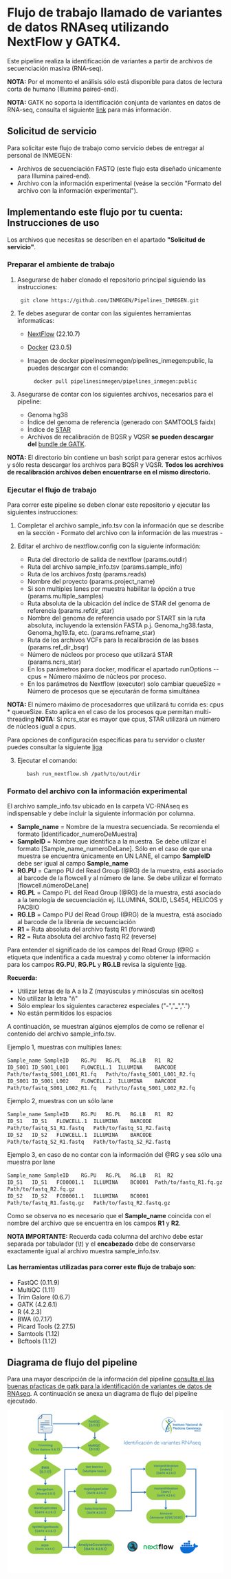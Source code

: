 # Flujo de trabajo llamado de variantes de datos RNAseq utilizando NextFlow y GATK4.

Este pipeline realiza la identificación de variantes a partir de archivos de secuenciación masiva (RNA-seq).

**NOTA:** Por el momento el análisis sólo está disponible para datos de lectura corta de humano (Illumina paired-end).

**NOTA:** GATK no soporta  la identificación conjunta de variantes en datos de RNA-seq, consulta el siguiente [link](https://gatk.broadinstitute.org/hc/en-us/articles/360035531192-RNAseq-short-variant-discovery-SNPs-Indels-) para más información.

## Solicitud de servicio

Para solicitar este flujo de trabajo como servicio debes de entregar al personal de INMEGEN: 

- Archivos de secuenciación FASTQ (este flujo esta diseñado únicamente para Illumina paired-end).
- Archivo con la información experimental (veáse la sección "Formato del archivo con la información experimental").


## Implementando este flujo por tu cuenta: Instrucciones de uso 

Los archivos que necesitas se describen en el apartado **"Solicitud de servicio"**.

### Preparar el ambiente de trabajo

1. Asegurarse de haber clonado el repositorio principal siguiendo las instrucciones:

		git clone https://github.com/INMEGEN/Pipelines_INMEGEN.git

2. Te debes asegurar de contar con las siguientes herramientas informaticas:
	- [NextFlow](https://www.nextflow.io/docs/latest/index.html) (22.10.7)
	- [Docker](https://docs.docker.com/) (23.0.5)
	- Imagen de docker pipelinesinmegen/pipelines_inmegen:public, la puedes descargar con el comando: 

			docker pull pipelinesinmegen/pipelines_inmegen:public

3. Asegurarse de contar con los siguientes archivos, necesarios para el pipeline:
	- Genoma hg38
	- Índice del genoma de referencia (generado con SAMTOOLS faidx)
	- Índice de [STAR](https://physiology.med.cornell.edu/faculty/skrabanek/lab/angsd/lecture_notes/STARmanual.pdf)
	- Archivos de recalibración de BQSR y VQSR **se pueden descargar del** [bundle de GATK](https://console.cloud.google.com/storage/browser/genomics-public-data/resources/broad/hg38/v0;tab=objects?prefix=&forceOnObjectsSortingFiltering=false).

**NOTA:** El directorio bin contiene un bash script para generar estos acrhivos y sólo resta descargar los archivos para BQSR y VQSR. 
**Todos los acrchivos de recalibración archivos deben encuentrarse en el mismo directorio.**

### Ejecutar el flujo de trabajo

Para correr este pipeline se deben clonar este repositorio y ejecutar las siguientes instrucciones:

 1. Completar el archivo sample_info.tsv con la información que se describe en la sección - Formato del archivo con la información de las muestras -
 2. Editar el archivo de nextflow.config con la siguiente información:

	- Ruta del directorio de salida de nextflow (params.outdir)
	- Ruta del archivo sample_info.tsv (params.sample_info)
	- Ruta de los archivos *fastq* (params.reads)
	- Nombre del proyecto (params.project_name)
 	- Si son multiples lanes por muestra habilitar la ópción a true (params.multiple_samples)
	- Ruta absoluta de la ubicación del índice de STAR del genoma de referencia (params.refdir_star)
	- Nombre del genoma de referencia usado por START sin la ruta absoluta, incluyendo la extensión FASTA p.j. Genoma_hg38.fasta, Genoma_hg19.fa, etc. (params.refname_star)
 	- Ruta de los archivos VCFs para la recalibración de las bases (params.ref_dir_bsqr)
 	- Número de núcleos por proceso que utilizará STAR (params.ncrs_star)
  	- En los parámetros para docker, modificar el apartado runOptions --cpus = Número máximo de núcleos por proceso.
	- En los parámetros de Nextflow (executor) solo cambiar queueSize =  Número de procesos que se ejecutarán de forma simultánea

**NOTA:** El número máximo de  procesadorres que utilizará tu corrida es: cpus * queueSize. Esto aplica en el caso de los procesos que permitan multi-threading
**NOTA:** Si ncrs_star es mayor que cpus, STAR utilizará un número de núcleos igual a cpus.

Para opciones de configuración especificas para tu servidor o cluster puedes consultar la siguiente [liga](https://www.nextflow.io/docs/latest/config.html) 

  3. Ejecutar el comando: 

			bash run_nextflow.sh /path/to/out/dir


### Formato del archivo con la información experimental

El archivo sample_info.tsv ubicado en la carpeta VC-RNAseq es indispensable y debe incluir la siguiente información por columna.

 - **Sample_name**  = Nombre de la muestra secuenciada. Se recomienda el formato [identificador_numeroDeMuestra]
 - **SampleID**     = Nombre que identifica a la muestra. Se debe utilizar el formato [Sample_name_numeroDeLane]. Sólo en el caso de que una muestra se encuentra únicamente en UN LANE, el campo **SampleID** debe ser igual al campo **Sample_name**
 - **RG.PU**        = Campo PU del Read Group (@RG) de la muestra, está asociado al barcode de la flowcell y al número de lane. Se debe utilizar el formato [flowcell.númeroDeLane]
 - **RG.PL**        = Campo PL del Read Group (@RG) de la muestra, está asociado a la tenología de secuenciación ej. ILLUMINA, SOLID, LS454, HELICOS y PACBIO
 - **RG.LB**        = Campo PU del Read Group (@RG) de la muestra, está asociado al barcode de la librería de secuenciación
 - **R1**           = Ruta absoluta del archivo fastq R1 (forward)
 - **R2**           = Ruta absoluta del archivo fastq R2 (reverse)

Para entender el significado de los campos del Read Group (@RG = etiqueta que indentifica a cada muestra) y como obtener la información para los campos **RG.PU**, **RG.PL** y **RG.LB** revisa la siguiente [liga](https://gatk.broadinstitute.org/hc/en-us/articles/360035890671-Read-groups).

**Recuerda:** 
- Utilizar letras de la A a la Z (mayúsculas y minúsculas sin aceltos)
- No utilizar la letra "ñ"
- Sólo emplear los siguientes caracterez especiales ("-","_",".")
- No están permitidos los espacios 

A continuación, se muestran algúnos ejemplos de como se rellenar el contenido del archivo sample_info.tsv.

Ejemplo 1, muestras con multiples lanes:
 
	Sample_name	SampleID	RG.PU	RG.PL	RG.LB	R1	R2
	ID_S001	ID_S001_L001	FLOWCELL.1	ILLUMINA	BARCODE	Path/to/fastq_S001_L001_R1.fq	Path/to/fastq_S001_L001_R2.fq
	ID_S001	ID_S001_L002	FLOWCELL.2	ILLUMINA	BARCODE	Path/to/fastq_S001_L002_R1.fq	Path/to/fastq_S001_L002_R2.fq

Ejemplo 2, muestras con un sólo lane

	Sample_name	SampleID	RG.PU	RG.PL	RG.LB	R1	R2
	ID_S1	ID_S1	FLOWCELL.1	ILLUMINA	BARCODE	Path/to/fastq_S1_R1.fastq	Path/to/fastq_S1_R2.fastq
	ID_S2	ID_S2	FLOWCELL.1	ILLUMINA	BARCODE	Path/to/fastq_S2_R1.fastq	Path/to/fastq_S2_R2.fastq

Ejemplo 3, en caso de no contar con la información del @RG y sea sólo una muestra por lane

	Sample_name	SampleID	RG.PU	RG.PL	RG.LB	R1	R2
  	ID_S1	ID_S1	FC00001.1	ILLUMINA	BC0001	Path/to/fastq_R1.fq.gz	Path/to/fastq_R2.fq.gz
	ID_S2	ID_S2	FC00001.1	ILLUMINA	BC0001	Path/to/fastq_R1.fastq.gz	Path/to/fastq_R2.fastq.gz

Como se observa no es necesario que el **Sample_name** coincida con el nombre del archivo que se encuentra en los campos **R1** y **R2**.

**NOTA IMPORTANTE:** Recuerda cada columna del archivo debe estar separada por tabulador (\t) y el **encabezado** debe de conservarse exactamente igual al archivo muestra sample_info.tsv.

#### Las herramientas utilizadas para correr este flujo de trabajo son:

 - FastQC (0.11.9)
 - MultiQC (1.11)
 - Trim Galore (0.6.7)
 - GATK (4.2.6.1)
 - R (4.2.3)
 - BWA (0.7.17)
 - Picard Tools (2.27.5)
 - Samtools (1.12)
 - Bcftools (1.12)

## Diagrama de flujo del pipeline 

Para una mayor descripción de la información del pipeline [consulta el las buenas pŕacticas de gatk para la identificación de variantes de datos de RNAseq](https://gatk.broadinstitute.org/hc/en-us/articles/360035531192-RNAseq-short-variant-discovery-SNPs-Indels-). A continuación se anexa un diagrama de flujo del pipeline ejecutado. 


![Flujo identificación de variantes rnaseq](../flowcharts/flow_VCRNA.PNG)

